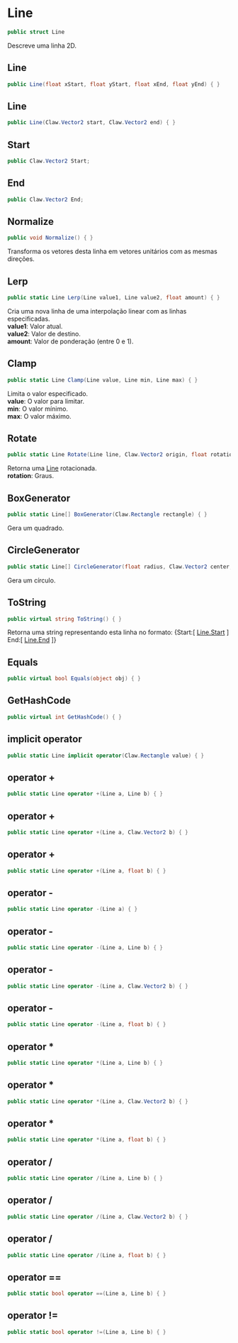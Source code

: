 # Line
```csharp
public struct Line
```
Descreve uma linha 2D.<br />
## Line
```csharp
public Line(float xStart, float yStart, float xEnd, float yEnd) { }
```
## Line
```csharp
public Line(Claw.Vector2 start, Claw.Vector2 end) { }
```
## Start
```csharp
public Claw.Vector2 Start;
```
## End
```csharp
public Claw.Vector2 End;
```
## Normalize
```csharp
public void Normalize() { }
```
Transforma os vetores desta linha em vetores unitários com as mesmas direções.<br />
## Lerp
```csharp
public static Line Lerp(Line value1, Line value2, float amount) { }
```
Cria uma nova linha de uma interpolação linear com as linhas especificadas.<br />
**value1**: Valor atual.<br />
**value2**: Valor de destino.<br />
**amount**: Valor de ponderação (entre 0 e 1).<br />
## Clamp
```csharp
public static Line Clamp(Line value, Line min, Line max) { }
```
Limita o valor especificado.<br />
**value**: O valor para limitar.<br />
**min**: O valor mínimo.<br />
**max**: O valor máximo.<br />
## Rotate
```csharp
public static Line Rotate(Line line, Claw.Vector2 origin, float rotation) { }
```
Retorna uma [Line](/Claw/Line.md#Line) rotacionada.<br />
**rotation**: Graus.<br />
## BoxGenerator
```csharp
public static Line[] BoxGenerator(Claw.Rectangle rectangle) { }
```
Gera um quadrado.<br />
## CircleGenerator
```csharp
public static Line[] CircleGenerator(float radius, Claw.Vector2 center, int segments) { }
```
Gera um círculo.<br />
## ToString
```csharp
public virtual string ToString() { }
```
Retorna uma string representando esta linha no formato:
            {Start:[ [Line.Start](/Claw/Line.md#Start) ] End:[ [Line.End](/Claw/Line.md#End) ]}<br />
## Equals
```csharp
public virtual bool Equals(object obj) { }
```
## GetHashCode
```csharp
public virtual int GetHashCode() { }
```
## implicit operator
```csharp
public static Line implicit operator(Claw.Rectangle value) { }
```
## operator +
```csharp
public static Line operator +(Line a, Line b) { }
```
## operator +
```csharp
public static Line operator +(Line a, Claw.Vector2 b) { }
```
## operator +
```csharp
public static Line operator +(Line a, float b) { }
```
## operator -
```csharp
public static Line operator -(Line a) { }
```
## operator -
```csharp
public static Line operator -(Line a, Line b) { }
```
## operator -
```csharp
public static Line operator -(Line a, Claw.Vector2 b) { }
```
## operator -
```csharp
public static Line operator -(Line a, float b) { }
```
## operator *
```csharp
public static Line operator *(Line a, Line b) { }
```
## operator *
```csharp
public static Line operator *(Line a, Claw.Vector2 b) { }
```
## operator *
```csharp
public static Line operator *(Line a, float b) { }
```
## operator /
```csharp
public static Line operator /(Line a, Line b) { }
```
## operator /
```csharp
public static Line operator /(Line a, Claw.Vector2 b) { }
```
## operator /
```csharp
public static Line operator /(Line a, float b) { }
```
## operator ==
```csharp
public static bool operator ==(Line a, Line b) { }
```
## operator !=
```csharp
public static bool operator !=(Line a, Line b) { }
```
